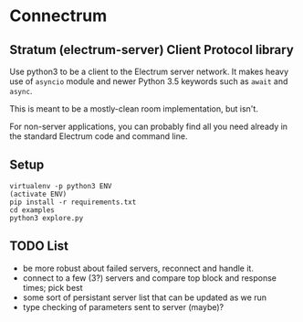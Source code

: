 # Connectrum

## Stratum (electrum-server) Client Protocol library

Use python3 to be a client to the Electrum server network. It makes heavy use of
`asyncio` module and newer Python 3.5 keywords such as `await` and `async`.

This is meant to be a mostly-clean room implementation, but isn't.

For non-server applications, you can probably find all you need
already in the standard Electrum code and command line.


## Setup

    virtualenv -p python3 ENV
    (activate ENV)
    pip install -r requirements.txt
    cd examples
    python3 explore.py


## TODO List

- be more robust about failed servers, reconnect and handle it.
- connect to a few (3?) servers and compare top block and response times; pick best
- some sort of persistant server list that can be updated as we run
- type checking of parameters sent to server (maybe)?
